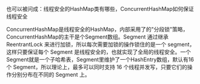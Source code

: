 也可以被问成：线程安全的HashMap类有哪些，ConcurrentHashMap如何保证线程安全

ConcurrentHashMap是线程安全的HashMap，内部采用了的"分段锁"策略，ConcurrentHashMap的主干是个Segment数组。Segment 通过继承ReentrantLock 来进行加锁，所以每次需要加锁的操作锁住的是一个 segment，这样只要保证每个 Segment 是线程安全的，也就实现了全局的线程安全。一个Segment就是一个子哈希表，Segment里维护了一个HashEntry数组，默认有16 个 Segment，所以理论上，最多可以同时支持 16 个线程并发写，只要它们的操作分别分布在不同的 Segment 上。